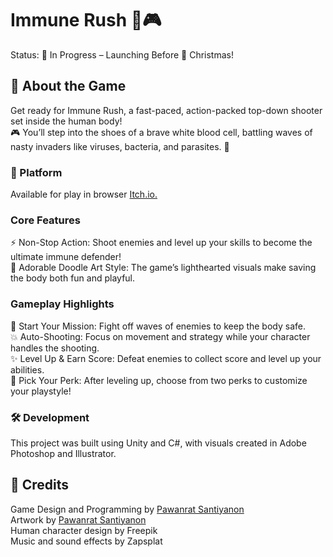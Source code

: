 # Immune Rush 🦠🎮
Status: 🚧 In Progress – Launching Before 🎄 Christmas!

## 🌟 About the Game
Get ready for Immune Rush, a fast-paced, action-packed top-down shooter set inside the human body! <br/>
🎮 You’ll step into the shoes of a brave white blood cell, battling waves of nasty invaders like viruses, bacteria, and parasites. 🦠

### 🎯 Platform
Available for play in browser [Itch.io.]([https://itch.io/](https://pawanratsantiyanon.itch.io/immune-rush))

### Core Features
⚡ Non-Stop Action: Shoot enemies and level up your skills to become the ultimate immune defender!<br/>
🎨 Adorable Doodle Art Style: The game’s lighthearted visuals make saving the body both fun and playful.<br/>

### Gameplay Highlights
🚀 Start Your Mission: Fight off waves of enemies to keep the body safe.<br/>
💥 Auto-Shooting: Focus on movement and strategy while your character handles the shooting.<br/>
✨ Level Up & Earn Score: Defeat enemies to collect score and level up your abilities.<br/>
🎁 Pick Your Perk: After leveling up, choose from two perks to customize your playstyle!<br/>

   
### 🛠️ Development
This project was built using Unity and C#, with visuals created in Adobe Photoshop and Illustrator.

## 📢 Credits 
Game Design and Programming by [Pawanrat Santiyanon](https://www.linkedin.com/in/pawanrat-santiyanon/)<br/>
Artwork by [Pawanrat Santiyanon](https://www.linkedin.com/in/pawanrat-santiyanon/)<br/>
Human character design by Freepik<br/>
Music and sound effects by Zapsplat<br/>
